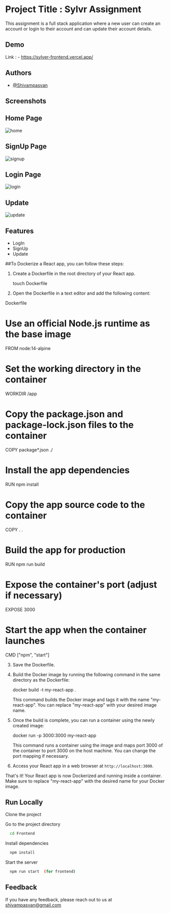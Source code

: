  
# Project Title : Sylvr Assignment


This assignment is a full stack application where a new user can create an account or login to their account and can update their account details.

## Demo
Link : - https://sylver-frontend.vercel.app/



## Authors

- [@Shivampasvan](https://github.com/Shivampasvan)

## Screenshots 

## Home Page
![home](https://github.com/Shivampasvan/sylvr-full-assignment/assets/112854390/90c53a76-a4cd-4a72-aede-5e99a62d32f5)



## SignUp Page
![signup](https://github.com/Shivampasvan/sylvr-full-assignment/assets/112854390/4ba7dc25-3312-46ac-84eb-78b87c8b35b9)



## Login Page
![login](https://github.com/Shivampasvan/sylvr-full-assignment/assets/112854390/776e8546-988d-45d3-bf13-97c37735e39e)



## Update
![update](https://github.com/Shivampasvan/sylvr-full-assignment/assets/112854390/8b5af442-3d9c-45be-9bc1-7151c81f779a)




## Features

- LogIn
- SignUp
- Update

##To Dockerize a React app, you can follow these steps:

1. Create a Dockerfile in the root directory of your React app.
   
   touch Dockerfile
   

2. Open the Dockerfile in a text editor and add the following content:

Dockerfile
# Use an official Node.js runtime as the base image
FROM node:14-alpine

# Set the working directory in the container
WORKDIR /app

# Copy the package.json and package-lock.json files to the container
COPY package*.json ./

# Install the app dependencies
RUN npm install

# Copy the app source code to the container
COPY . .

# Build the app for production
RUN npm run build

# Expose the container's port (adjust if necessary)
EXPOSE 3000

# Start the app when the container launches
CMD ["npm", "start"]


3. Save the Dockerfile.

4. Build the Docker image by running the following command in the same directory as the Dockerfile:
   
   docker build -t my-react-app .
   

   This command builds the Docker image and tags it with the name "my-react-app". You can replace "my-react-app" with your desired image name.

5. Once the build is complete, you can run a container using the newly created image:
   
   docker run -p 3000:3000 my-react-app
   

   This command runs a container using the image and maps port 3000 of the container to port 3000 on the host machine. You can change the port mapping if necessary.

6. Access your React app in a web browser at `http://localhost:3000`.

That's it! Your React app is now Dockerized and running inside a container. Make sure to replace "my-react-app" with the desired name for your Docker image.

## Run Locally

Clone the project

Go to the project directory

```bash
  cd Frontend
```

Install dependencies

```bash
  npm install
```

Start the server

```bash
  npm run start  (for frontend)
```

## Feedback

If you have any feedback, please reach out to us at shivampasvan@gmail.com
